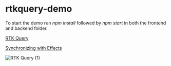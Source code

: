 # rtkquery-demo

To start the demo run _npm install_ followed by _npm start_ in both the frontend and backend folder.

[RTK Query](https://redux-toolkit.js.org/rtk-query/overview)

[Synchronizing with Effects](https://react.dev/learn/synchronizing-with-effects#what-are-good-alternatives-to-data-fetching-in-effects)


![RTK Query (1)](https://user-images.githubusercontent.com/382210/227900247-4e3d91a7-8fe3-4fa6-9725-74e55c0a21ad.svg)
